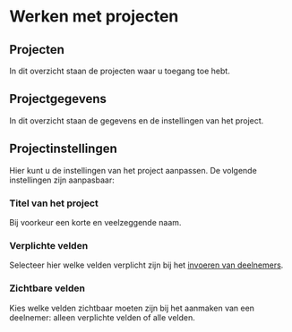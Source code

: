 # Werken met projecten

## Projecten

In dit overzicht staan de projecten waar u toegang toe hebt.

<screenshot src='/screenshots/medo/nl/projectoverzicht.png' />

## Projectgegevens

In dit overzicht staan de gegevens en de instellingen van het project.

<screenshot src='/screenshots/medo/nl/projectpagina.png' />

## Projectinstellingen

Hier kunt u de instellingen van het project aanpassen. De volgende instellingen
zijn aanpasbaar:

### Titel van het project

Bij voorkeur een korte en veelzeggende naam.

### Verplichte velden

Selecteer hier welke velden verplicht zijn bij het
[invoeren van deelnemers](../werken_met_deelnemers).

### Zichtbare velden

Kies welke velden zichtbaar moeten zijn bij het aanmaken van een deelnemer:
alleen verplichte velden of alle velden.

<screenshot src='/screenshots/medo/nl/projectinstellingen.png' />
